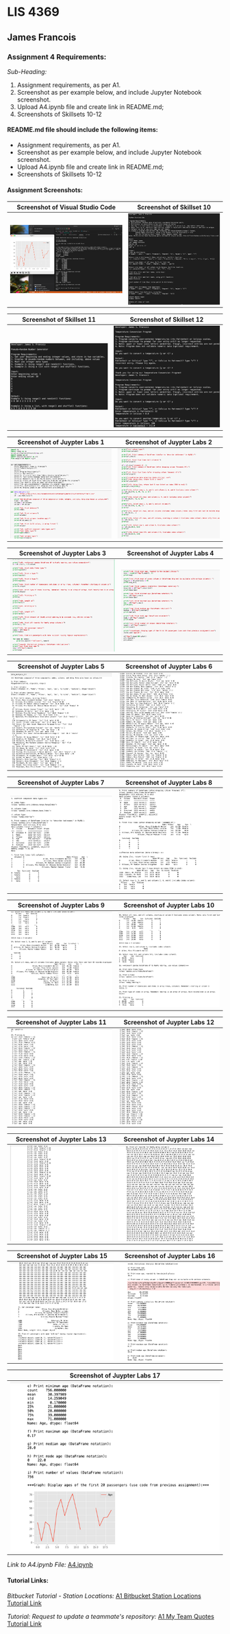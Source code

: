 # LIS 4369 

## James Francois

### Assignment 4 Requirements:

*Sub-Heading:*

1. Assignment requirements, as per A1. 
2. Screenshot as per example below, and include Jupyter Notebook screenshot. 
3. Upload A4.ipynb file and create link in README.md;  
4. Screenshots of Skillsets 10-12

#### README.md file should include the following items:

* Assignment requirements, as per A1. 
* Screenshot as per example below, and include Jupyter Notebook screenshot. 
* Upload A4.ipynb file and create link in README.md;  
* Screenshots of Skillsets 10-12

#### Assignment Screenshots:

| Screenshot of Visual Studio Code | Screenshot of Skillset 10 |
| -------------- | -------------- |
| ![Screenshot of Visual Studio Code](img/vscode.png) | ![Screenshot of Skillset 10](img/skillset10.png) |

| Screenshot of Skillset 11| Screenshot of Skillset 12 |
| -------------- | -------------- |
| ![Screenshot of Skillset 11](img/skillset11.png) | ![ Screenshot of Skillset 12](img/skillset12.png) |

| Screenshot of Juypter Labs 1| Screenshot of Juypter Labs 2|
| -------------- | -------------- |
| ![Screenshot of Juypter Labs 1](img/juypterlabs1.png) | ![Screenshot of Juypter Labs 2](img/juypterlabs2.png) |

| Screenshot of Juypter Labs 3| Screenshot of Juypter Labs 4 |
| -------------- | -------------- |
| ![Screenshot of Juypter Labs 3](img/juypterlabs3.png) | ![Screenshot of Juypter Labs 4](img/juypterlabs4.png) |

| Screenshot of Juypter Labs 5| Screenshot of Juypter Labs 6|
| -------------- | -------------- |
| ![Screenshot of Juypter Labs 5](img/juypterlabs5.png) | ![Screenshot of Juypter Labs 6](img/juypterlabs6.png) |

| Screenshot of Juypter Labs 7| Screenshot of Juypter Labs 8 |
| -------------- | -------------- |
| ![Screenshot of Juypter Labs 7](img/juypterlabs7.png) | ![Screenshot of Juypter Labs 8](img/juypterlabs8.png) |


| Screenshot of Juypter Labs 9| Screenshot of Juypter Labs 10|
| -------------- | -------------- |
| ![Screenshot of Juypter Labs 9](img/juypterlabs9.png) | ![Screenshot of Juypter Labs 10](img/juypterlabs10.png) |

| Screenshot of Juypter Labs 11| Screenshot of Juypter Labs 12 |
| -------------- | -------------- |
| ![Screenshot of Juypter Labs 11](img/juypterlabs11.png) | ![Screenshot of Juypter Labs 12](img/juypterlabs12.png) |


| Screenshot of Juypter Labs 13| Screenshot of Juypter Labs 14|
| -------------- | -------------- |
| ![Screenshot of Juypter Labs 13](img/juypterlabs13.png) | ![Screenshot of Juypter Labs 14](img/juypterlabs14.png) |

| Screenshot of Juypter Labs 15| Screenshot of Juypter Labs 16 |
| -------------- | -------------- |
| ![Screenshot of Juypter Labs 15](img/juypterlabs15.png) | ![Screenshot of Juypter Labs 16](img/juypterlabs16.png) |


| Screenshot of Juypter Labs 17| 
| -------------- | 
| ![Screenshot of Juypter Labs 17](img/juypterlabs17.png) |


*Link to A4.ipynb File:*
[A4.ipynb](a4.ipynb)


#### Tutorial Links:

*Bitbucket Tutorial - Station Locations:*
[A1 Bitbucket Station Locations Tutorial Link](https://bitbucket.org/username/bitbucketstationlocations/ "Bitbucket Station Locations")

*Tutorial: Request to update a teammate's repository:*
[A1 My Team Quotes Tutorial Link](https://bitbucket.org/username/myteamquotes/ "My Team Quotes Tutorial")